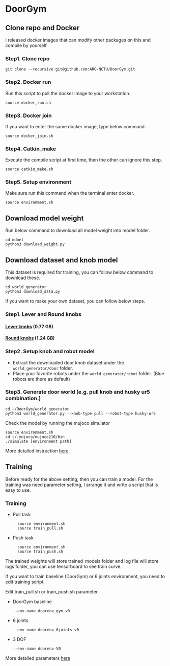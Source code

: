 # DoorGym

## Clone repo and Docker

I released docker images that can modify other packages on this and compile by yourself.

### Step1. Clone repo

```
git clone --recursive git@github.com:ARG-NCTU/DoorGym.git
```

### Step2. Docker run

Run this script to pull the docker image to your workstation.

```
source docker_run.sh
```

### Step3. Docker join

If you want to enter the same docker image, type below command.

```
source docker_join.sh
```

### Step4. Catkin_make

Execute the compile script at first time, then the other can ignore this step. 

```
source catkin_make.sh
```

### Step5. Setup environment

Make sure run this command when the terminal enter docker.

```
source environment.sh
```

## Download model weight

Run below command to download all model weight into model folder.

```
cd mdoel
python3 download_weight.py
```

## Download dataset and knob model

This dataset is required for training, you can follow below command to download these.

```
cd world_generator
python3 download_data.py
```

If you want to make your own dataset, you can follow below steps.

### Step1. Lever and Round knobs

#### [Lever knobs](https://github.com/PSVL/DoorGym/releases/download/v1.0/leverknobs.tar.gz) (0.77 GB)
#### [Round knobs](https://github.com/PSVL/DoorGym/releases/download/v1.0/roundknobs.tar.gz) (1.24 GB)

### Step2. Setup knob and robot model

* Extract the downloaded door knob dataset under the `world_generator/door` folder.
* Place your favorite robots under the `world_generator/robot` folder. (Blue robots are there as default)

### Step3. Generate door world (e.g. pull knob and husky ur5 combination.)

```
cd ~/DoorGym/world_generator
python3 world_generator.py --knob-type pull --robot-type husky-ur5
```

Check the model by running the mujoco simulator

```
source environment.sh
cd ~/.mujoco/mujoco210/bin
./simulate [environment path]
```

More detailed instruction [here](./world_generator)

## Training

Before ready for the above setting, then you can train a model. For the training was need parameter setting, I arrange it and write a script that is easy to use.

### Training

* Pull task

  ```
    source environment.sh
    source train_pull.sh
  ```

* Push task

  ```
    source environment.sh
    source train_push.sh
  ```

The trained weights will store trained_models folder and log file will store logs folder, you can use tensorboard to see train curve.

If you want to train baseline (DoorGym) or 6 joints environment, you need to edit training script.

Edit train_pull.sh or train_push.sh parameter.

* DoorGym baseline

  ```
  --env-name doorenv_gym-v0
  ```

* 6 joints

  ```
  --env-name doorenv_6joints-v0
  ```

* 3 DOF

  ```
  --env-name doorenv-V0
  ```

More detailed parameters [here](https://github.com/ARG-NCTU/curl_navi/blob/master/04_DoorGym.ipynb)
